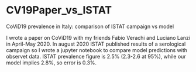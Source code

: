 # CV19Paper_vs_ISTAT
CoViD19 prevalence in Italy: comparison of ISTAT campaign vs model

I wrote a paper on CoViD19 with my friends Fabio Verachi and Luciano Lanzi in April-May 2020. In august 2020 ISTAT published results of a serological campaign so I wrote a
jupyter notebook to compare model predictions with observet data. ISTAT prevalence figure is 2.5% (2.3-2.6 at 95%), while our model implies 2.8%, so error is 0.3%.
